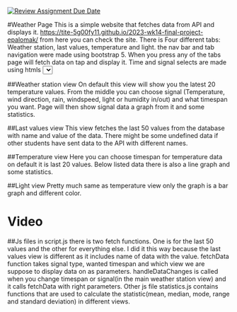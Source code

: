 [![Review Assignment Due Date](https://classroom.github.com/assets/deadline-readme-button-24ddc0f5d75046c5622901739e7c5dd533143b0c8e959d652212380cedb1ea36.svg)](https://classroom.github.com/a/D_drWJKh)

#Weather Page 
  This is a simple website that fetches data from API and displays it.
https://tite-5g00fy11.github.io/2023-wk14-final-project-epalomak/ from here you can check the site.
There is Four different tabs: Weather station, last values, temperature and light. the nav bar and tab 
navigation were made using bootstrap 5. When you press any of the tabs page will fetch data on tap and display it. 
Time and signal selects are made using htmls <select> and it's onchange ability.
 
 ##Weather station view
  On default this view will show you the latest 20 temperature values. From the middle you can choose signal 
(Temperature, wind direction, rain, windspeed, light or humidity in/out) and what timespan you want.
Page will then show signal data a graph from it and some statistics.

##Last values view
  This view fetches the last 50 values from the database with name and value of the data. There might be some undefined data
if other students have sent data to the API with different names.

##Temperature view
  Here you can choose timespan for temperature data on default it is last 20 values. Below listed data there is also a line 
graph and some statistics.

##Light view
  Pretty much same as temperature view only the graph is a bar graph and different color.
  
# Video
 
##Js files
  in script.js there is two fetch functions. One is for the last 50 values and the other for everything else. I did it this
way because the last values view is different as it includes name of data with the value. fetchData function takes signal type,
wanted timespan and which view we are suppose to display data on as parameters. handleDataChanges is called when you change timespan
or signal(in the main weather station view) and it calls fetchData with right parameters. Other js file statistics.js contains functions
that are used to calculate the statistic(mean, median, mode, range and standard deviation) in different views.

